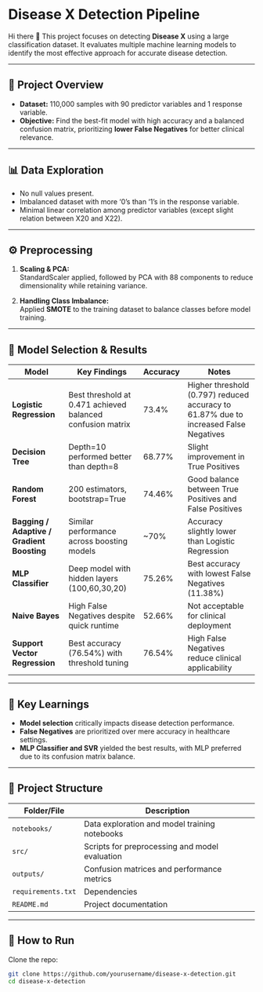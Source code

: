 # Disease X Detection Pipeline

Hi there 👋 This project focuses on detecting **Disease X** using a large classification dataset. It evaluates multiple machine learning models to identify the most effective approach for accurate disease detection.

---

## 📝 **Project Overview**

- **Dataset:** 110,000 samples with 90 predictor variables and 1 response variable.
- **Objective:** Find the best-fit model with high accuracy and a balanced confusion matrix, prioritizing **lower False Negatives** for better clinical relevance.

---

## 📊 **Data Exploration**

- No null values present.
- Imbalanced dataset with more ‘0’s than ‘1’s in the response variable.
- Minimal linear correlation among predictor variables (except slight relation between X20 and X22).

---

## ⚙️ **Preprocessing**

1. **Scaling & PCA:**  
   StandardScaler applied, followed by PCA with 88 components to reduce dimensionality while retaining variance.

2. **Handling Class Imbalance:**  
   Applied **SMOTE** to the training dataset to balance classes before model training.

---

## 🤖 **Model Selection & Results**

| Model | Key Findings | Accuracy | Notes |
|-------|--------------|----------|-------|
| **Logistic Regression** | Best threshold at 0.471 achieved balanced confusion matrix | 73.4% | Higher threshold (0.797) reduced accuracy to 61.87% due to increased False Negatives |
| **Decision Tree** | Depth=10 performed better than depth=8 | 68.77% | Slight improvement in True Positives |
| **Random Forest** | 200 estimators, bootstrap=True | 74.46% | Good balance between True Positives and False Positives |
| **Bagging / Adaptive / Gradient Boosting** | Similar performance across boosting models | ~70% | Accuracy slightly lower than Logistic Regression |
| **MLP Classifier** | Deep model with hidden layers (100,60,30,20) | 75.26% | Best accuracy with lowest False Negatives (11.38%) |
| **Naive Bayes** | High False Negatives despite quick runtime | 52.66% | Not acceptable for clinical deployment |
| **Support Vector Regression** | Best accuracy (76.54%) with threshold tuning | 76.54% | High False Negatives reduce clinical applicability |

---

## 🔬 **Key Learnings**

- **Model selection** critically impacts disease detection performance.
- **False Negatives** are prioritized over mere accuracy in healthcare settings.
- **MLP Classifier and SVR** yielded the best results, with MLP preferred due to its confusion matrix balance.

---

## 📁 **Project Structure**

| Folder/File | Description |
|-------------|-------------|
| `notebooks/` | Data exploration and model training notebooks |
| `src/` | Scripts for preprocessing and model evaluation |
| `outputs/` | Confusion matrices and performance metrics |
| `requirements.txt` | Dependencies |
| `README.md` | Project documentation |

---

## 🚀 **How to Run**

Clone the repo:

```bash
git clone https://github.com/yourusername/disease-x-detection.git
cd disease-x-detection

